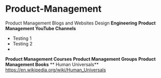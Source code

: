 # Product-Management
Product Management Blogs and Websites
Design
**Engineering**
**Product Management YouTube Channels**
  * Testing 1
  * Testing 2
  * 
**Product Management Courses**
**Product Management Groups**
**Product Management Books**
** Human Universals**
https://en.wikipedia.org/wiki/Human_Universals
